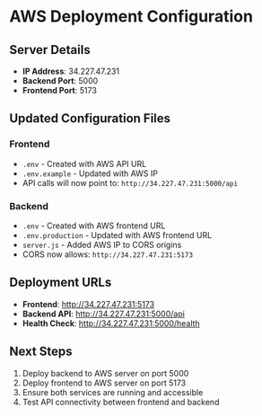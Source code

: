 # AWS Deployment Configuration

## Server Details
- **IP Address**: 34.227.47.231
- **Backend Port**: 5000
- **Frontend Port**: 5173

## Updated Configuration Files

### Frontend
- `.env` - Created with AWS API URL
- `.env.example` - Updated with AWS IP
- API calls will now point to: `http://34.227.47.231:5000/api`

### Backend
- `.env` - Created with AWS frontend URL
- `.env.production` - Updated with AWS frontend URL
- `server.js` - Added AWS IP to CORS origins
- CORS now allows: `http://34.227.47.231:5173`

## Deployment URLs
- **Frontend**: http://34.227.47.231:5173
- **Backend API**: http://34.227.47.231:5000/api
- **Health Check**: http://34.227.47.231:5000/health

## Next Steps
1. Deploy backend to AWS server on port 5000
2. Deploy frontend to AWS server on port 5173
3. Ensure both services are running and accessible
4. Test API connectivity between frontend and backend